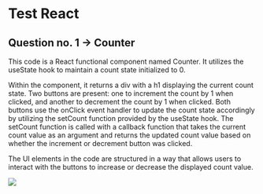 <h1>Test React</h1>
<h2>Question no. 1 -> Counter </h2>
<p>This code is a React functional component named Counter. It utilizes the useState hook to maintain a count state initialized to 0.

Within the component, it returns a div with a h1 displaying the current count state. Two buttons are present: one to increment the count by 1 when clicked, and another to decrement the count by 1 when clicked. Both buttons use the onClick event handler to update the count state accordingly by utilizing the setCount function provided by the useState hook. The setCount function is called with a callback function that takes the current count value as an argument and returns the updated count value based on whether the increment or decrement button was clicked.

The UI elements in the code are structured in a way that allows users to interact with the buttons to increase or decrease the displayed count value.
</p>
<img src = url(![COUNTER](https://github.com/Anirudhj0shi/TEst_React/assets/141419375/68eef307-8d74-4769-8cd0-4d530fb18a8a)
) />
